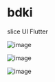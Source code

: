 # bdki

slice UI Flutter

![image](https://github.com/user-attachments/assets/02b49c40-5974-4c64-8bb1-7ee96dc6367c)

![image](https://github.com/user-attachments/assets/9db00880-2838-445e-80a0-8b41073801a1)

![image](https://github.com/user-attachments/assets/601ffb26-df7e-4d1b-9403-41dccced0650)

